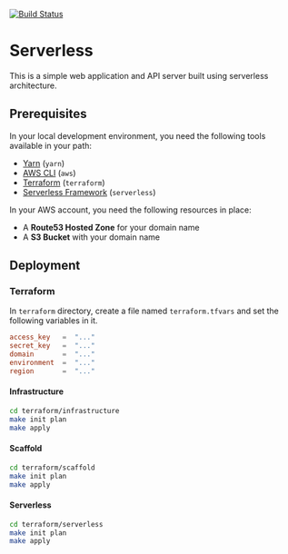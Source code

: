 [![Build Status][circleci-image]][circleci-url]

# Serverless
This is a simple web application and API server built using serverless architecture.

## Prerequisites
In your local development environment, you need the following tools available in your path:

  * [Yarn](https://yarnpkg.com) (`yarn`)
  * [AWS CLI](https://aws.amazon.com/cli) (`aws`)
  * [Terraform](https://www.terraform.io) (`terraform`)
  * [Serverless Framework](https://serverless.com) (`serverless`)

In your AWS account, you need the following resources in place:

  * A **Route53 Hosted Zone** for your domain name
  * A **S3 Bucket** with your domain name

## Deployment

### Terraform
In `terraform` directory, create a file named `terraform.tfvars` and set the following variables in it.

```toml
access_key   =  "..."
secret_key   =  "..."
domain       =  "..."
environment  =  "..."
region       =  "..."
```

#### Infrastructure

```bash
cd terraform/infrastructure
make init plan
make apply
```

#### Scaffold

```bash
cd terraform/scaffold
make init plan
make apply
```

#### Serverless

```bash
cd terraform/serverless
make init plan
make apply
```


[circleci-url]: https://circleci.com/gh/moorara/serverless-demo/tree/master
[circleci-image]: https://circleci.com/gh/moorara/serverless-demo/tree/master.svg?style=shield
